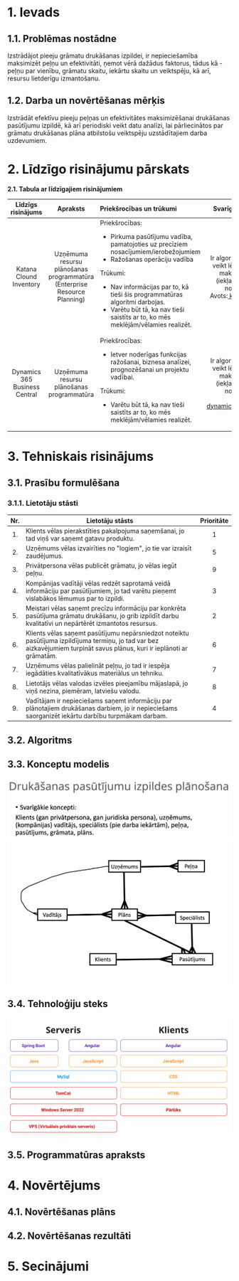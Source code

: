 # 1. Ievads
## 1.1. Problēmas nostādne
Izstrādājot pieeju grāmatu drukāšanas izpildei, ir nepieciešamība maksimizēt peļņu un efektivitāti, ņemot vērā dažādus faktorus, tādus kā - peļņu par vienību, grāmatu skaitu, iekārtu skaitu un veiktspēju, kā arī, resursu lietderīgu izmantošanu.
## 1.2. Darba un novērtēšanas mērķis
Izstrādāt efektīvu pieeju peļņas un efektivitātes maksimizēšanai drukāšanas pasūtījumu izpildē, kā arī periodiski veikt datu analīzi, lai pārliecinātos par grāmatu drukāšanas plāna atbilstošu veiktspēju uzstādītajiem darba uzdevumiem.
# 2. Līdzīgo risinājumu pārskats
**2.1. Tabula ar līdzīgajiem risinājumiem**

|Līdzīgs risinājums|Apraksts|Priekšrocības un trūkumi|Svarīgākās iezīmes|
|:---:|:---:|:---|:---:|
|Katana Clound Inventory | Uzņēmuma resursu plānošanas programmatūra (Enterprise Resource Planning)  | Priekšrocības: <ul><li> Pirkuma pasūtījumu vadība, pamatojoties uz precīziem nosacījumiem/ierobežojumiem</li> <li>Ražošanas operāciju vadība</li></ul> Trūkumi: <ul><li>Nav informācijas par to, kā tieši šis programmatūras algoritmi darbojas.</li><li>Varētu būt tā, ka nav tieši saistīts ar to, ko mēs meklējām/vēlamies realizēt.</li></ul>  |  Ir algoritmi, kas palīdz veikt lēmumus peļņu maksimizēšanai (iekļaujot papildus nosacījumi). <br> Avots:[ katanamrp.com](https://katanamrp.com/)|
|Dynamics 365 Business Central  |  Uzņēmuma resursu plānošanas programmatūra  | Priekšrocības: <ul><li>Ietver noderīgas funkcijas ražošanai, biznesa analīzei, prognozēšanai un projektu vadībai.</li> </ul>Trūkumi:<ul><li> Varētu būt tā, ka nav tieši saistīts ar to, ko mēs meklējām/vēlamies realizēt.</li></ul> | Ir algoritmi, kas palīdz veikt lēmumus peļņu maksimizēšanai (iekļaujot papildus nosacījumi).<br> Avots:[ dynamics.microsoft.com](https://dynamics.microsoft.com/en-us/business-central/overview/)|

# 3. Tehniskais risinājums
## 3.1. Prasību formulēšana
### 3.1.1. Lietotāju stāsti
|Nr.|Lietotāju stāsts|Prioritāte|
|:--:|--|:--:|
|1.|Klients vēlas pierakstīties pakalpojuma saņemšanai, jo tad viņš var saņemt gatavu produktu.|1|
|2.|Uzņēmums vēlas izvairīties no "logiem", jo tie var izraisīt zaudējumus.|5|
|3.|Privātpersona vēlas publicēt grāmatu, jo vēlas iegūt peļņu.|9|
|4.|Kompānijas vadītāji vēlas redzēt saprotamā veidā informāciju par pasūtījumiem, jo tad varētu pieņemt vislabākos lēmumus par to izpildi.|3|
|5.|Meistari vēlas saņemt precīzu informāciju par konkrēta pasūtījuma grāmatu drukāšanu, jo grib izpildīt darbu kvalitatīvi un nepārtērēt izmantotos resursus.|2|
|6.|Klients vēlas saņemt pasūtījumu nepārsniedzot noteiktu pasūtījuma izpildījuma termiņu, jo tad var bez aizkavējumiem turpināt savus plānus, kuri ir ieplānoti ar grāmatām.|6|
|7.|Uzņēmums vēlas palielināt peļņu, jo tad ir iespēja iegādāties kvalitatīvākus materiālus un tehniku.|7|
|8.|Lietotājs vēlas valodas izvēles pieejamību mājaslapā, jo viņš nezina, piemēram, latviešu valodu.|8|
|9.|Vadītājam ir nepieciešams saņemt informāciju par plānotajiem drukāšanas darbiem, jo ir nepieciešams saorganizēt iekārtu darbību turpmākam darbam.|4|
## 3.2. Algoritms

## 3.3. Konceptu modelis
![svarigakie_koncepti](/images_doc/attels1.png)
![konceptu_modelis](/images_doc/attels2.png)

## 3.4. Tehnoloģiju steks
![tehnoloģiju steks](/images_doc/tehn_steks.png)
## 3.5. Programmatūras apraksts

# 4. Novērtējums
## 4.1. Novērtēšanas plāns
## 4.2. Novērtēšanas rezultāti

# 5. Secinājumi
